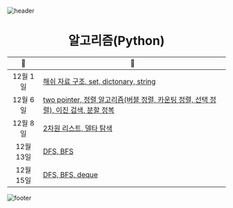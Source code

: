 ![header](https://capsule-render.vercel.app/api?type=Waving&height=200&color=timeGradient&animation=fadeIn)

<div align="center">
<h1>알고리즘(Python)</h1>
</div>

|   📆    | 📝                                                                                                  |
|:-------:|-----------------------------------------------------------------------------------------------------|
| 12월 1일  |[해쉬 자료 구조, set, dictonary, string](https://github.com/Minjoo522/algo/blob/main/day2/lecture_note.md) |
| 12월 6일  |[two pointer, 정렬 알고리즘(버블 정렬, 카운팅 정렬, 선택 정렬), 이진 검색, 분할 정복](https://github.com/Minjoo522/algo/blob/main/day4/lecture_note.md)|
| 12월 8일  |[2차원 리스트, 델타 탐색](https://github.com/Minjoo522/algo/blob/main/day5/lecture_note.md)|
| 12월 13일 |[DFS, BFS](https://github.com/Minjoo522/algo/blob/main/day7/lecture_note.md)|
|12월 15일|[DFS, BFS, deque](https://github.com/Minjoo522/algo/blob/main/day8/lecture_note.md)

![footer](https://capsule-render.vercel.app/api?section=footer&type=Waving&color=timeGradient)